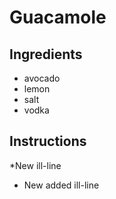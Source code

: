 # Guacamole
## Ingredients
* avocado
* lemon
* salt
* vodka
## Instructions
*New ill-line
* New added ill-line
